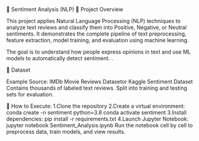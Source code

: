 💬 Sentiment Analysis (NLP)
📌 Project Overview

This project applies Natural Language Processing (NLP) techniques to analyze text reviews and classify them into Positive, Negative, or Neutral sentiments. It demonstrates the complete pipeline of text preprocessing, feature extraction, model training, and evaluation using machine learning.

The goal is to understand how people express opinions in text and use ML models to automatically detect sentiment.
.

📂 Dataset

Example Source: IMDb Movie Reviews Datasetor Kaggle Sentiment Dataset
Contains thousands of labeled text reviews.
Split into training and testing sets for evaluation.

🚀 How to Execute:
1.Clone the repository
2.Create a virtual environment:
   conda create -n sentiment python=3.8
   conda activate sentiment
3.Install dependencies:
   pip install -r requirements.txt
4.Launch Jupyter Notebook:
   jupyter notebook Sentiment_Analysis.ipynb
Run the notebook cell by cell to preprocess data, train models, and view results.
